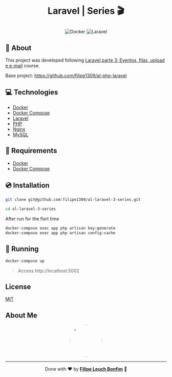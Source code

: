 # <p align="center">Laravel | Series 🎬</p>

<p align="center">
    <img src="https://img.shields.io/badge/Tools-Docker-informational?style=flat-square&logo=docker&color=2496ED" alt="Docker" />
    <img src="https://img.shields.io/badge/Code-Laravel-informational?style=flat-square&logo=laravel&color=FF2D20" alt="Laravel" />
</p>

## 💬 About

This project was developed following [Laravel parte 3: Eventos, filas, upload e e-mail](https://cursos.alura.com.br/course/laravel-eventos-filas-upload-email) course.

Base project: https://github.com/filipe1309/al-php-laravel

## :computer: Technologies

- [Docker](https://www.docker.com/)
- [Docker Compose](https://docs.docker.com/compose/)
- [Laravel](https://laravel.com/)
- [PHP](https://www.php.net/)
- [Nginx](https://www.nginx.com/)
- [MySQL](https://www.mysql.com/)

## :scroll: Requirements

- [Docker](https://www.docker.com/)
- [Docker Compose](https://docs.docker.com/compose/)

## :cd: Installation

```sh
git clone git@github.com:filipe1309/al-laravel-3-series.git
```

```sh
cd al-laravel-3-series
```

After run for the fisrt time

```sh
docker-compose exec app php artisan key:generate
docker-compose exec app php artisan config:cache
```

## :runner: Running

```sh
docker-compose up
```

> Access http://localhost:5002

## License

[MIT](https://choosealicense.com/licenses/mit/)

## About Me

<p align="center">
    <a style="font-weight: bold" href="https://www.linkedin.com/in/filipe1309/">
    <img style="border-radius:50%" width="100px; "src="https://avatars.githubusercontent.com/u/2081014?s=60&v=4"/>
    </a>
</p>

---

<p align="center">
    Done with ♥ by <a style="font-weight: bold" href="https://www.linkedin.com/in/filipe1309/">Filipe Leuch Bonfim</a> 🖖
</p>

